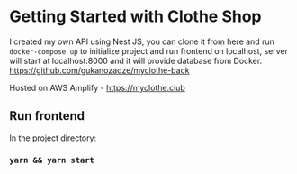 # Getting Started with Clothe Shop

I created my own API using Nest JS, you can clone it from here and run `docker-compose up` to initialize project and run frontend on localhost, server will start at localhost:8000 and it will provide database from Docker.
https://github.com/gukanozadze/myclothe-back

Hosted on AWS Amplify - https://myclothe.club

## Run frontend

In the project directory:

### `yarn && yarn start`

